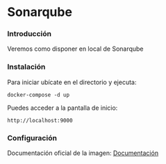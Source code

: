 # Sonarqube

### Introducción
Veremos como disponer en local de Sonarqube


### Instalación

Para iniciar ubícate en el directorio y ejecuta:
```
docker-compose -d up
``` 

Puedes acceder a la pantalla de inicio:
```
http://localhost:9000
``` 

### Configuración

Documentación oficial de la imagen: [Documentación](https://hub.docker.com/_/sonarqube)
